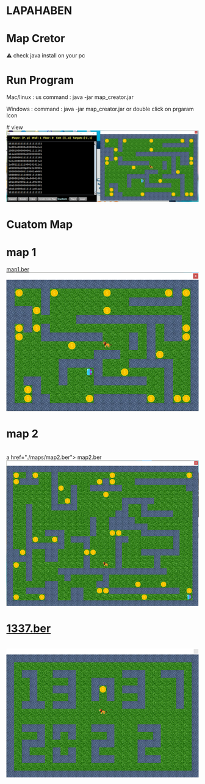 # LAPAHABEN
# Map Cretor 
⚠  check java install on your pc 
# Run Program 
<p>
Mac/linux : us command : java -jar map_creator.jar 
<p>
Windows : command : java -jar map_creator.jar or double click on prgaram Icon  
</p>
# view 
<img src="./imgs/view.png" >

# Cuatom Map 
# map 1 
<a href="./maps/map1.ber">  map1.ber </a>
<br>
<img src="./imgs/imgmap1.png" >
<br>
# map 2
<br>
a href="./maps/map2.ber">  map2.ber </a>
<br>
<img src="./imgs/imgmap2.png">

# <a href="./maps/1337.ber">  1337.ber </a>
<br>
<img src="./imgs/img1337.png">
